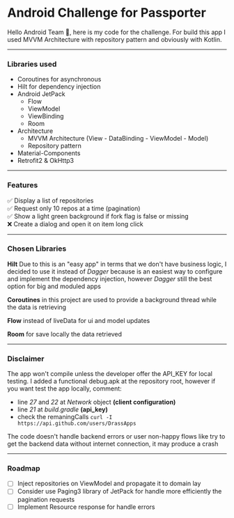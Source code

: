 # Android Challenge for Passporter

Hello Android Team 👋, here is my code for the challenge. For build this app I used MVVM Architecture with repository pattern and obviously with Kotlin.

---

### Libraries used
 - Coroutines for asynchronous
 - Hilt for dependency injection
 - Android JetPack
 	- Flow
	- ViewModel
	- ViewBinding
	- Room
 - Architecture
 	- MVVM Architecture (View - DataBinding - ViewModel - Model)
	- Repository pattern
 - Material-Components
 - Retrofit2 & OkHttp3
 
---

### Features

✅ Display a list of repositories<br>
✅ Request only 10 repos at a time (pagination)<br>
✅ Show a light green background if fork flag is false or missing<br>
❌ Create a dialog and open it on item long click

---

### Chosen Libraries
**Hilt** Due to this is an "easy app" in terms that we don't have business logic, I decided to use it instead of *Dagger* because is an easiest way to configure and implement the dependency injection, however *Dagger* still the best option for big and moduled apps


**Coroutines** in this project are used to provide a background thread while the data is retrieving

**Flow** instead of liveData for ui and model updates

**Room** for save locally the data retrieved

---

### Disclaimer
The app won't compile unless the developer offer the API_KEY for local testing. I added a functional debug.apk at the repository root, however if you want test the app locally, comment:

 - line *27* and *22* at *Network* object **(client configuration)**
 - line *21* at *build.gradle* **(api_key)**
 - check the remaningCalls `curl -I https://api.github.com/users/DrassApps`

The code doesn't handle backend errors or user non-happy flows like try to get the backend data without internet connection, it may produce a crash

---

### Roadmap

- [ ] Inject repositories on ViewModel and propagate it to domain lay
- [ ] Consider use Paging3 library of JetPack for handle more efficiently the pagination requests
- [ ] Implement Resource<T> response for handle errors
